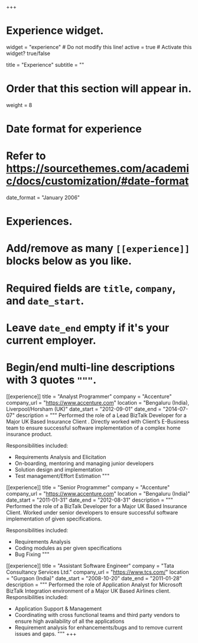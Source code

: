 +++
# Experience widget.
widget = "experience"  # Do not modify this line!
active = true  # Activate this widget? true/false

title = "Experience"
subtitle = ""

# Order that this section will appear in.
weight = 8

# Date format for experience
#   Refer to https://sourcethemes.com/academic/docs/customization/#date-format
date_format = "January 2006"

# Experiences.
#   Add/remove as many `[[experience]]` blocks below as you like.
#   Required fields are `title`, `company`, and `date_start`.
#   Leave `date_end` empty if it's your current employer.
#   Begin/end multi-line descriptions with 3 quotes `"""`.

[[experience]]
  title = "Analyst Programmer"
  company = "Accenture"
  company_url = "https://www.accenture.com"
  location = "Bengaluru (India), Liverpool/Horsham (UK)"
  date_start = "2012-09-01"
  date_end = "2014-07-07"
  description = """
  Performed the role of a Lead BizTalk Developer for a Major UK Based Insurance Client . Directly worked with Client’s E-Business team to ensure successful software implementation of a complex home insurance product.
    
  Responsibilities included:
  
* Requirements Analysis and Elicitation
* On-boarding, mentoring and managing junior developers
* Solution design and implementation
* Test management/Effort Estimation
  """


[[experience]]
  title = "Senior Programmer"
  company = "Accenture"
  company_url = "https://www.accenture.com"
  location = "Bengaluru (India)"
  date_start = "2011-01-31"
  date_end = "2012-08-31"
  description = """
  Performed the role of a BizTalk Developer for a Major UK Based Insurance Client. Worked under senior developers to ensure successful software implementation of given specifications.
  
  Responsibilities included:
  
* Requirements Analysis
* Coding modules as per given specifications
* Bug Fixing
  """

[[experience]]
  title = "Assistant Software Engineer"
  company = "Tata Consultancy Services Ltd."
  company_url = "https://www.tcs.com/"
  location = "Gurgaon (India)"
  date_start = "2008-10-20"
  date_end = "2011-01-28"
  description = """
  Performed the role of Application Analyst for Microsoft BizTalk Integration environment of a Major UK Based Airlines client. 
  Responsibilities included:

  * Application Support & Management
  * Coordinating with cross functional teams and third party vendors to ensure high availability of all the applications
  * Requirement analysis for enhancements/bugs and to remove current issues and gaps.
  """
+++
